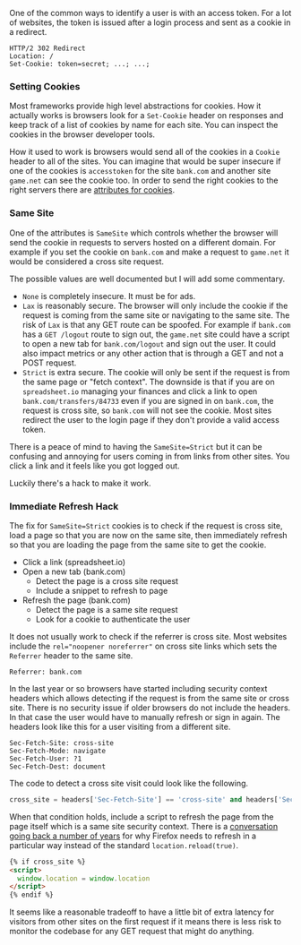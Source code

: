 One of the common ways to identify a user is with an access token. For a lot of websites, the token is issued after a login process and sent as a cookie in a redirect.

```
HTTP/2 302 Redirect
Location: /
Set-Cookie: token=secret; ...; ...;
```

### Setting Cookies

Most frameworks provide high level abstractions for cookies. How it actually works is browsers look for a `Set-Cookie` header on responses and keep track of a list of cookies by name for each site. You can inspect the cookies in the browser developer tools.

How it used to work is browsers would send all of the cookies in a `Cookie` header to all of the sites. You can imagine that would be super insecure if one of the cookies is `accesstoken` for the site `bank.com` and another site `game.net` can see the cookie too. In order to send the right cookies to the right servers there are [attributes for cookies](https://developer.mozilla.org/en-US/docs/Web/HTTP/Headers/Set-Cookie#attributes).

### Same Site

One of the attributes is `SameSite` which controls whether the browser will send the cookie in requests to servers hosted on a different domain. For example if you set the cookie on `bank.com` and make a request to `game.net` it would be considered a cross site request.

The possible values are well documented but I will add some commentary.

- `None` is completely insecure. It must be for ads.
- `Lax` is reasonably secure. The browser will only include the cookie if the request is coming from the same site or navigating to the same site. The risk of `Lax` is that any GET route can be spoofed. For example if `bank.com` has a `GET /logout` route to sign out, the `game.net` site could have a script to open a new tab for `bank.com/logout` and sign out the user. It could also impact metrics or any other action that is through a GET and not a POST request.
- `Strict` is extra secure. The cookie will only be sent if the request is from the same page or "fetch context". The downside is that if you are on `spreadsheet.io` managing your finances and click a link to open `bank.com/transfers/84733` even if you are signed in on `bank.com`, the request is cross site, so `bank.com` will not see the cookie. Most sites redirect the user to the login page if they don't provide a valid access token.

There is a peace of mind to having the `SameSite=Strict` but it can be confusing and annoying for users coming in from links from other sites. You click a link and it feels like you got logged out.

Luckily there's a hack to make it work.

### Immediate Refresh Hack

The fix for `SameSite=Strict` cookies is to check if the request is cross site, load a page so that you are now on the same site, then immediately refresh so that you are loading the page from the same site to get the cookie.

- Click a link (spreadsheet.io)
- Open a new tab (bank.com)
  - Detect the page is a cross site request
  - Include a snippet to refresh to page
- Refresh the page (bank.com)
  - Detect the page is a same site request
  - Look for a cookie to authenticate the user

It does not usually work to check if the referrer is cross site. Most websites include the `rel="noopener noreferrer"` on cross site links which sets the `Referrer` header to the same site.

```
Referrer: bank.com
```

In the last year or so browsers have started including security context headers which allows detecting if the request is from the same site or cross site. There is no security issue if older browsers do not include the headers. In that case the user would have to manually refresh or sign in again. The headers look like this for a user visiting from a different site.

```
Sec-Fetch-Site: cross-site
Sec-Fetch-Mode: navigate
Sec-Fetch-User: ?1
Sec-Fetch-Dest: document
```

The code to detect a cross site visit could look like the following.

```py
cross_site = headers['Sec-Fetch-Site'] == 'cross-site' and headers['Sec-Fetch-Mode'] == 'navigate' and headers['Sec-Fetch-Dest'] == 'document'
```

When that condition holds, include a script to refresh the page from the page itself which is a same site security context. There is a [conversation going back a number of years](https://bugzilla.mozilla.org/show_bug.cgi?id=1459321) for why Firefox needs to refresh in a particular way instead of the standard `location.reload(true)`.

```html
{% if cross_site %}
<script>
  window.location = window.location
</script>
{% endif %}
```

It seems like a reasonable tradeoff to have a little bit of extra latency for visitors from other sites on the first request if it means there is less risk to monitor the codebase for any GET request that might do anything.
